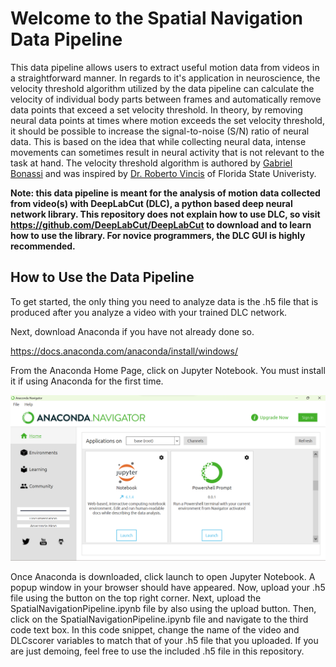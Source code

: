 # Welcome to the Spatial Navigation Data Pipeline

This data pipeline allows users to extract useful motion data from videos in a straightforward manner. In regards to it's application in neuroscience, the velocity threshold algorithm utilized by the data pipeline can calculate the velocity of individual body parts between frames and automatically remove data points that exceed a set velocity threshold. In theory, by removing neural data points at times where motion exceeds the set velocity threshold, it should be possible to increase the signal-to-noise (S/N) ratio of neural data. This is based on the idea that while collecting neural data, intense movements can sometimes result in neural activity that is not relevant to the task at hand. The velocity threshold algorithm is authored by [Gabriel Bonassi](https://www.linkedin.com/in/gabriel-bonassi-6421b5169/) and was inspired by [Dr. Roberto Vincis](https://www.bio.fsu.edu/vincislab/) of Florida State Univeristy.

**Note: this data pipeline is meant for the analysis of motion data collected from video(s) with DeepLabCut (DLC), a python based deep neural network library. This repository does not explain how to use DLC, so visit https://github.com/DeepLabCut/DeepLabCut to download and to learn how to use the library. For novice programmers, the DLC GUI is highly recommended.**

## How to Use the Data Pipeline

To get started, the only thing you need to analyze data is the .h5 file that is produced after you analyze a video with your trained DLC network.

Next, download Anaconda if you have not already done so.

https://docs.anaconda.com/anaconda/install/windows/ 

From the Anaconda Home Page, click on Jupyter Notebook. You must install it if using Anaconda for the first time.

![This is an image](https://github.com/GabrielBonassi77/Spatial-Navigation-Data-Pipeline/blob/main/Screenshot%202022-05-12%20163219.png)

Once Anaconda is downloaded, click launch to open Jupyter Notebook. A popup window in your browser should have appeared. Now, upload your .h5 file using the button on the top right corner. Next, upload the SpatialNavigationPipeline.ipynb file by also using the upload button. Then, click on the SpatialNavigationPipeline.ipynb file and navigate to the third code text box. In this code snippet, change the name of the video and DLCscorer variables to match that of your .h5 file that you uploaded. If you are just demoing, feel free to use the included .h5 file in this repository. 
  
